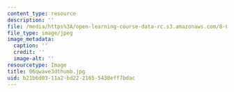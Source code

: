 ```yaml
---
content_type: resource
description: ''
file: /media/https%3A/open-learning-course-data-rc.s3.amazonaws.com/8-02t-electricity-and-magnetism-spring-2005/b21b6d0311a2bd2221655438eff7bdac_06qwave3dthumb.jpg
file_type: image/jpeg
image_metadata:
  caption: ''
  credit: ''
  image-alt: ''
resourcetype: Image
title: 06qwave3dthumb.jpg
uid: b21b6d03-11a2-bd22-2165-5438eff7bdac
---
```

